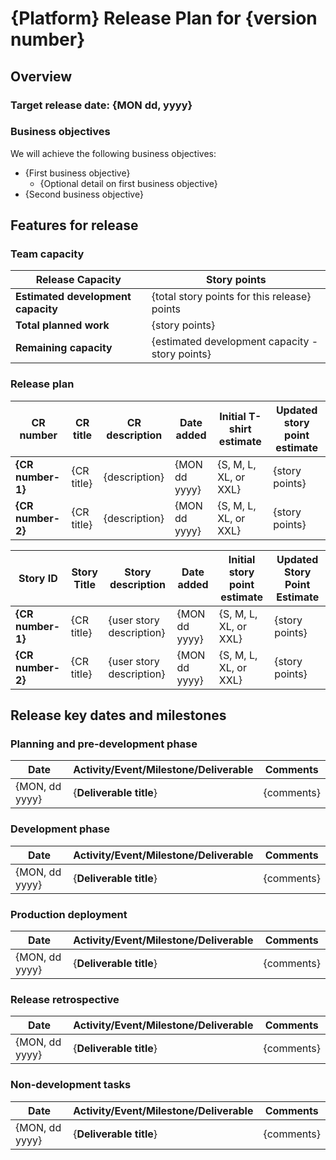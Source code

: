 # {Platform} Release Plan for {version number}

## Overview

### Target release date: {MON dd, yyyy}

### Business objectives

We will achieve the following business objectives:

* {First business objective}
  * {Optional detail on first business objective}
* {Second business objective}

## Features for release

### Team capacity

Release Capacity | Story points
------------ | -------------
**Estimated development capacity** | {total story points for this release} points
**Total planned work** | {story points}
**Remaining capacity** | {estimated development capacity - story points}

### Release plan 


CR number| CR title | CR description | Date added | Initial T-shirt estimate | Updated story point estimate   
---------| ---------| -------------- | ---------- | ---------------- | --------------------
**{CR number-1}** | {CR title} | {description} | {MON dd yyyy} | {S, M, L, XL, or XXL} | {story points}
**{CR number-2}** | {CR title} | {description} | {MON dd yyyy} | {S, M, L, XL, or XXL} | {story points}

Story ID | Story Title | Story description | Date added | Initial story point estimate | Updated Story Point Estimate   
---------| ---------| -------------- | ---------- | ---------------- | --------------------
**{CR number-1}** | {CR title} | {user story description} | {MON dd yyyy} | {S, M, L, XL, or XXL} | {story points}
**{CR number-2}** | {CR title} | {user story description} | {MON dd yyyy} | {S, M, L, XL, or XXL} | {story points}

## Release key dates and milestones


### Planning and pre-development phase

Date | Activity/Event/Milestone/Deliverable| Comments 
---------| ---------| -------------- | 
{MON, dd yyyy} | {**Deliverable title**} | {comments}

### Development phase

Date | Activity/Event/Milestone/Deliverable| Comments 
---------| ---------| -------------- | 
{MON, dd yyyy} | {**Deliverable title**} | {comments}

### Production deployment

Date | Activity/Event/Milestone/Deliverable| Comments 
---------| ---------| -------------- | 
{MON, dd yyyy} | {**Deliverable title**} | {comments}

### Release retrospective

Date | Activity/Event/Milestone/Deliverable| Comments 
---------| ---------| -------------- | 
{MON, dd yyyy} | {**Deliverable title**} | {comments}


### Non-development tasks

Date | Activity/Event/Milestone/Deliverable| Comments 
---------| ---------| -------------- | 
{MON, dd yyyy} | {**Deliverable title**} | {comments}
